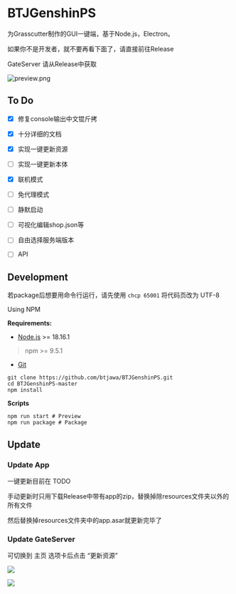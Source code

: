 # BTJGenshinPS

为Grasscutter制作的GUI一键端，基于Node.js，Electron。

如果你不是开发者，就不要再看下面了，请直接前往Release

GateServer 请从Release中获取

![preview.png](https://raw.githubusercontent.com/btjawa/btjawa.top/master/preview.png)

## To Do

- [x] 修复console输出中文锟斤拷

- [x] 十分详细的文档

- [x] 实现一键更新资源

- [ ] 实现一键更新本体

- [x] 联机模式

- [ ] 免代理模式

- [ ] 静默启动 

- [ ] 可视化编辑shop.json等

- [ ] 自由选择服务端版本

- [ ] API

## Development

若package后想要用命令行运行，请先使用 `chcp 65001` 将代码页改为 UTF-8

Using NPM

**Requirements:**

 - [Node.js](https://registry.npmmirror.com/binary.html?path=node/v18.16.1/) >= 18.16.1
 > npm >= 9.5.1
 - [Git](https://git-scm.com/downloads)

```shell
git clone https://github.com/btjawa/BTJGenshinPS.git
cd BTJGenshinPS-master
npm install
```

**Scripts**

```shell
npm run start # Preview
npm run package # Package
```

## Update

### Update App

一键更新目前在 TODO

手动更新时只用下载Release中带有app的zip，替换掉除resources文件夹以外的所有文件

然后替换掉resources文件夹中的app.asar就更新完毕了

### Update GateServer

可切换到 主页 选项卡后点击 “更新资源”

<img src="https://img.shields.io/badge/-Node.js-3C873A?style=flat&logo=Node.js&logoColor=white">

<a title="Copyright" target="_blank" href="https://btjawa.top/"><img src="https://img.shields.io/badge/Copyright%20%C2%A9%202022--2023-%E7%99%BD%E5%BC%B9%E6%B1%B2-red"></a>